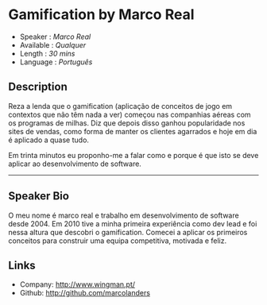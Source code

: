 Gamification by Marco Real
========================

* Speaker   : *Marco Real*
* Available : *Qualquer*
* Length    : *30 mins*
* Language  : *Português*

Description
-----------

Reza a lenda que o gamification (aplicação de conceitos de jogo em contextos que não têm nada a ver) começou nas companhias aéreas com os programas de milhas. Diz que depois disso ganhou popularidade nos sites de vendas, como forma de manter os clientes agarrados e hoje em dia é aplicado a quase tudo.

Em trinta minutos eu proponho-me a falar como e porque é que isto se deve aplicar ao desenvolvimento de software.

---------------

Speaker Bio
-----------

O meu nome é marco real e trabalho em desenvolvimento de software desde 2004. Em 2010 tive a minha primeira experiência como dev lead e foi nessa altura que descobri o gamification. Comecei a aplicar os primeiros conceitos para construir uma equipa competitiva, motivada e feliz.

Links
-----

* Company: http://www.wingman.pt/
* Github: http://github.com/marcolanders
